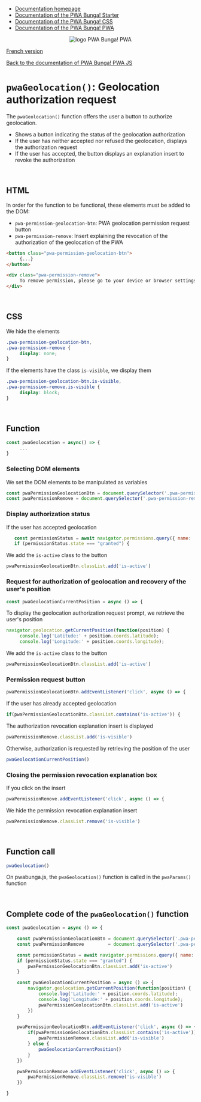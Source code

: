 * [Documentation homepage](https://github.com/PwaBunga/documentation/)
* [Documentation of the PWA Bunga! Starter](https://github.com/PwaBunga/documentation/blob/main/STARTER.md)
* [Documentation of the PWA Bunga! CSS](https://github.com/PwaBunga/documentation/blob/main/CSS.md)
* [Documentation of the PWA Bunga! PWA](https://github.com/PwaBunga/documentation/blob/main/PWA.md)

<div align="center">
  <img src="https://pwabunga.com/github/logo-pwabunga-pwa-circle.png" alt="logo PWA Bunga! PWA"/>
</div>

[French version](https://github.com/PwaBunga/documentation/blob/main/fr/pwa/js/GEOLOCATION.md)

[Back to the documentation of PWA Bunga! PWA JS](https://github.com/PwaBunga/documentation/blob/main/pwa/JS.md)

# `pwaGeolocation()`: Geolocation authorization request

The `pwaGeolocation()` function offers the user a button to authorize geolocation.

* Shows a button indicating the status of the geolocation authorization
* If the user has neither accepted nor refused the geolocation, displays the authorization request
* If the user has accepted, the button displays an explanation insert to revoke the authorization

&nbsp;

## HTML

In order for the function to be functional, these elements must be added to the DOM:

* `pwa-permission-geolocation-btn`: PWA geolocation permission request button
* `pwa-permission-remove`: Insert explaining the revocation of the authorization of the geolocation of the PWA

```html
<button class="pwa-permission-geolocation-btn">
     {...}
</button>

<div class="pwa-permission-remove">
     To remove permission, please go to your device or browser settings
</div>
```

&nbsp;

## CSS

We hide the elements

```css
.pwa-permission-geolocation-btn,
.pwa-permission-remove {
     display: none;
}
```

If the elements have the class `is-visible`, we display them

```css
.pwa-permission-geolocation-btn.is-visible,
.pwa-permission-remove.is-visible {
     display: block;
}
```

&nbsp;

## Function

```js
const pwaGeolocation = async() => {
     ...
}
```

### Selecting DOM elements

We set the DOM elements to be manipulated as variables

```js
const pwaPermissionGeolocationBtn = document.querySelector('.pwa-permission-geolocation-btn')
const pwaPermissionRemove = document.querySelector('.pwa-permission-remove')
```

### Display authorization status

If the user has accepted geolocation

```js
   const permissionStatus = await navigator.permissions.query({ name: 'geolocation' });
   if (permissionStatus.state === "granted") {
```

We add the `is-active` class to the button

```js
pwaPermissionGeolocationBtn.classList.add('is-active')
```

### Request for authorization of geolocation and recovery of the user's position

```js
const pwaGeolocationCurrentPosition = async () => {
```

To display the geolocation authorization request prompt, we retrieve the user's position

```js
navigator.geolocation.getCurrentPosition(function(position) {
     console.log('Latitude:' + position.coords.latitude);
     console.log('Longitude:' + position.coords.longitude);
```

We add the `is-active` class to the button

```js
pwaPermissionGeolocationBtn.classList.add('is-active')
```

### Permission request button

```js
pwaPermissionGeolocationBtn.addEventListener('click', async () => {
```

If the user has already accepted geolocation

```js
if(pwaPermissionGeolocationBtn.classList.contains('is-active')) {
```

The authorization revocation explanation insert is displayed

```js
pwaPermissionRemove.classList.add('is-visible')
```

Otherwise, authorization is requested by retrieving the position of the user

```js
pwaGeolocationCurrentPosition()
```

### Closing the permission revocation explanation box

If you click on the insert

```js
pwaPermissionRemove.addEventListener('click', async () => {
```

We hide the permission revocation explanation insert

```js
pwaPermissionRemove.classList.remove('is-visible')
```

&nbsp;

## Function call

```js
pwaGeolocation()
```

On pwabunga.js, the `pwaGeolocation()` function is called in the `pwaParams()` function

&nbsp;

## Complete code of the `pwaGeolocation()` function

```js
const pwaGeolocation = async () => {

    const pwaPermissionGeolocationBtn = document.querySelector('.pwa-permission-geolocation-btn')
    const pwaPermissionRemove         = document.querySelector('.pwa-permission-remove')

    const permissionStatus = await navigator.permissions.query({ name: 'geolocation' });
    if (permissionStatus.state === "granted") {
        pwaPermissionGeolocationBtn.classList.add('is-active')
    }

    const pwaGeolocationCurrentPosition = async () => {
        navigator.geolocation.getCurrentPosition(function(position) {
            console.log('Latitude:' + position.coords.latitude);
            console.log('Longitude:' + position.coords.longitude);
            pwaPermissionGeolocationBtn.classList.add('is-active')
        })
    }

    pwaPermissionGeolocationBtn.addEventListener('click', async () => {
        if(pwaPermissionGeolocationBtn.classList.contains('is-active')) {
            pwaPermissionRemove.classList.add('is-visible')
        } else {
            pwaGeolocationCurrentPosition()
        }
    })

    pwaPermissionRemove.addEventListener('click', async () => {
        pwaPermissionRemove.classList.remove('is-visible')
    })

}
```

&nbsp;
